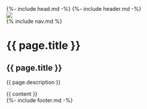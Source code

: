---
---
<!DOCTYPE html>
<html>
{%- include head.md -%}
<body>
    {%- include header.md -%}
    <div class="bm-main-container">
        <div class="bm-window">
            <a class="bm-site-title" rel="author" href="{{ '/' | relative_url }}"><img class="bm-header-img" src="{{ '/assets/images/jackeverettheader.jpg' | relative_url }}"/></a>
            <div class="bm-nav-buttons">
            {% include nav.md %}
            </div>
            <h1>{{ page.title }}</h1>
            <div class="bm-window-body">
                <div class="bm-sidebar bm-hidden">
                    <h2>{{ page.title }}</h2>
                    <div class="bm-color-line"></div>
                    <p>{{ page.description }}</p>
                </div>
                <div class="bm-content-area">
                    <div class="bm-content-area-inner">
                        {{ content }}
                    </div>
                </div>
            </div>
            {%- include footer.md -%}
        </div>
    </div>
    <script type="module" src="https://ajax.googleapis.com/ajax/libs/jquery/3.7.1/jquery.min.js"></script>
    <script type="module" src="{{ '/assets/js/site.js' | relative_url }}"></script>
</body>
</html>